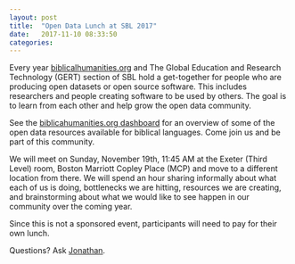 ```yaml
---
layout: post
title:  "Open Data Lunch at SBL 2017"
date:   2017-11-10 08:33:50
categories: 
---
```


Every year [biblicalhumanities.org](biblicalhumanities.org) and  The Global Education and Research Technology (GERT) section of SBL hold a get-together for people who are producing open datasets or open source software.  This includes researchers and people creating software to be used by others.  The goal is to learn from each other and help grow the open data community.

See the [biblicahumanities.org dashboard](http://biblicalhumanities.org/dashboard/) for an overview of some of the open data resources available for biblical languages.  Come join us and be part of this community.

We will meet on Sunday, November 19th, 11:45 AM at the Exeter (Third Level) room, Boston Marriott Copley Place (MCP) and move to a different location from there.  We will spend an hour sharing informally about what each of us is doing, bottlenecks we are hitting, resources we are creating, and brainstorming about what we would like to see happen in our community over the coming year.

Since this is not a sponsored event, participants will need to pay for their own lunch.

Questions?  Ask [Jonathan](mailto:jonathan.robie@gmail.com).